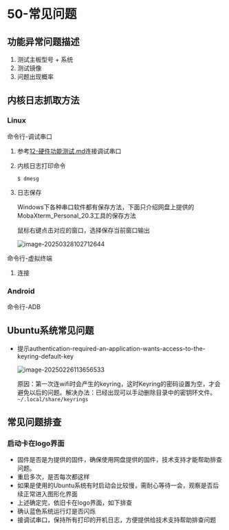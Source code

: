 # 50-常见问题





## 功能异常问题描述

1. 测试主板型号 + 系统
2. 测试镜像
3. 问题出现概率





## 内核日志抓取方法

### Linux

命令行-调试串口

1. 参考[12-硬件功能测试.md](12-硬件功能测试.md#UART)连接调试串口

1. 内核日志打印命令

   ```
   $ dmesg
   ```

1. 日志保存

   Windows下各种串口软件都有保存方法，下面只介绍网盘上提供的MobaXterm_Personal_20.3工具的保存方法

   鼠标右键点击对应的窗口，选择保存当前窗口输出

   ![image-20250328102712644](http://tanzhtanzh.oss-cn-shenzhen.aliyuncs.com/img/image-20250328102712644.png)

   

命令行-虚拟终端

1. 连接





### Android

命令行-ADB





## Ubuntu系统常见问题

* 提示authentication-required-an-application-wants-access-to-the-keyring-default-key 

  ![image-20250226113656533](http://tanzhtanzh.oss-cn-shenzhen.aliyuncs.com/img/image-20250226113656533.png)

  ​	原因：第一次连wifi时会产生的keyring，这时Keyring的密码设置为空，才会避免以后的问题。
  ​	解决办法：已经出现可以手动删除目录中的密钥环文件。`~/.local/share/keyrings`





## 常见问题排查

### 启动卡在logo界面

* 固件是否是为提供的固件，确保使用网盘提供的固件，技术支持才能帮助排查问题。
* 重启多次，是否每次都这样
* 如果是使用的Ubuntu系统有时启动会比较慢，需耐心等待一会，观察是否后续正常进入图形化界面
* 上述确定完，依旧卡在logo界面，如下排查
* 确认蓝色系统运行灯是否闪烁
* 接调试串口，保持所有打印的开机日志，方便提供给技术支持帮助排查问题

